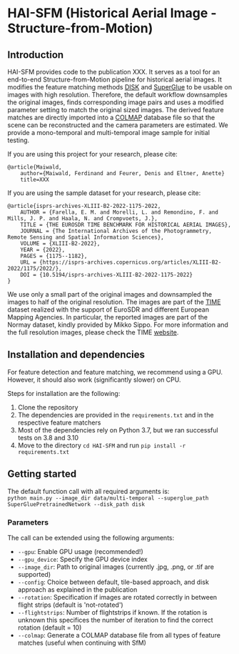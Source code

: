 # HAI-SFM (Historical Aerial Image - Structure-from-Motion)

## Introduction

HAI-SFM provides code to the publication XXX.
It serves as a tool for an end-to-end Structure-from-Motion pipeline for historical aerial images.
It modifies the feature matching methods [DISK](https://github.com/cvlab-epfl/disk) and [SuperGlue](https://github.com/magicleap/SuperGluePretrainedNetwork) to be usable on images with high resolution.
Therefore, the default workflow downsamples the original images, finds corresponding image pairs and uses a modified parameter setting to match the original sized images.
The derived feature matches are directly imported into a [COLMAP](https://github.com/colmap/colmap) database file so that the scene can be reconstructed and the camera parameters are estimated.
We provide a mono-temporal and multi-temporal image sample for initial testing.

If you are using this project for your research, please cite:
```
@article{Maiwald,
    author={Maiwald, Ferdinand and Feurer, Denis and Eltner, Anette}
    title=XXX
```

If you are using the sample dataset for your research, please cite:
```
@article{isprs-archives-XLIII-B2-2022-1175-2022,
    AUTHOR = {Farella, E. M. and Morelli, L. and Remondino, F. and Mills, J. P. and Haala, N. and Crompvoets, J.},
    TITLE = {THE EUROSDR TIME BENCHMARK FOR HISTORICAL AERIAL IMAGES},
    JOURNAL = {The International Archives of the Photogrammetry, Remote Sensing and Spatial Information Sciences},
    VOLUME = {XLIII-B2-2022},
    YEAR = {2022},
    PAGES = {1175--1182},
    URL = {https://isprs-archives.copernicus.org/articles/XLIII-B2-2022/1175/2022/},
    DOI = {10.5194/isprs-archives-XLIII-B2-2022-1175-2022}
}
```
We use only a small part of the original images and downsampled the images to half of the original resolution.
The images are part of the [TIME](https://time.fbk.eu) dataset realized with the support of EuroSDR and different European Mapping Agencies. 
In particular, the reported images are part of the Normay dataset, kindly provided by Mikko Sippo. 
For more information and the full resolution images, please check the TIME [website](https://time.fbk.eu).

## Installation and dependencies

For feature detection and feature matching, we recommend using a GPU.
However, it should also work (significantly slower) on CPU.

Steps for installation are the following:

1. Clone the repository
2. The dependencies are provided in the `requirements.txt` and in the respective feature matchers
3. Most of the dependencies rely on Python 3.7, but we ran successful tests on 3.8 and 3.10
4. Move to the directory `cd HAI-SFM` and run `pip install -r requirements.txt`

## Getting started

The default function call with all required arguments is:   
`python main.py --image_dir data/multi-temporal --superglue_path SuperGluePretrainedNetwork --disk_path disk`  

### Parameters
The call can be extended using the following arguments:
- `--gpu`: Enable GPU usage (recommended!)
- `--gpu_device`: Specify the GPU device index
- `--image_dir`: Path to original images (currently .jpg, .png, or .tif are supported)
- `--config`: Choice between default, tile-based approach, and disk approach as explained in the publication
- `--rotation`: Specification if images are rotated correctly in between flight strips (default is 'not-rotated')
- `--flightstrips`: Number of flightstrips if known. If the rotation is unknown this specifices the number of iteration to find the correct rotation (default = 10)
- `--colmap`: Generate a COLMAP database file from all types of feature matches (useful when continuing with SfM)
